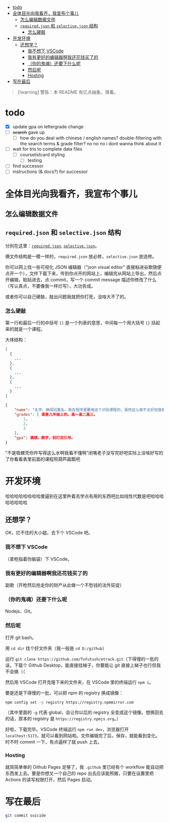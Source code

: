 - [todo](#todo)
- [全体目光向我看齐，我宣布个事儿](#全体目光向我看齐我宣布个事儿)
  - [怎么编辑数据文件](#怎么编辑数据文件)
  - [`required.json` 和 `selective.json` 结构](#requiredjson-和-selectivejson-结构)
    - [怎么硬敲](#怎么硬敲)
- [开发环境](#开发环境)
  - [还想学？](#还想学)
    - [我不想下 VSCode](#我不想下-vscode)
    - [我有更好的编辑器啊我还花钱买了的](#我有更好的编辑器啊我还花钱买了的)
    - [（你的鬼魂）还要下什么呢](#你的鬼魂还要下什么呢)
    - [然后呢](#然后呢)
    - [Hosting](#hosting)
- [写在最后](#写在最后)

> [!warning] 警告：本 README 有亿点抽象，慎看。

# todo

- [x] update gpa on lettergrade change
- [ ] ~~search~~ gave up
  - [ ] how do you deal with chinese / english names? double-filtering with the search terms & grade filter? no no no i dont wanna think about it
- [ ] wait for tris to complete data files
  - [ ] courselistcard styling
    - [ ] testing
- [ ] find successor
- [ ] instructions (& docs?) for successor

# 全体目光向我看齐，我宣布个事儿

## 怎么编辑数据文件

## `required.json` 和 `selective.json` 结构

分别在这里：[`required.json`](/src/data/required.json), [`selective.json`](/src/data/selective.json)。

俩文件结构是一模一样的，`required.json` 放必修，`selective.json` 放选修。

你可以网上找一些可视化 JSON 编辑器（"json visual editor" 直接粘进谷歌随便点开一个），文件下载下来，传到你点开的网站上，编辑完从网站上导出，然后点开编辑，粘贴进去，点 commit，写一个 commit message 描述你修改了什么（写认真点，不要像我一样烂写），大功告成。

或者你可以自己硬敲，敲出问题我就把你打死，没啥大不了的。

### 怎么硬敲

第一行和最后一行的中括号 `[]` 是一个列表的意思，中间每一个用大括号 `{}` 括起来的就是一个课程。

大体结构：

```json
[
  {
    ...
  },
  {
    ...
  },
  {
    ...
  }
]
```

```json
{
    "name": "名字。确保别重名，我在程序里要用这个识别课程的，虽然这么做不太好但我懒得管",
    "grades": [ 课是几年级上的。高一高二高三。
        1,
        2,
        3
    ],
    "gpa": 满绩。数字，别打双引号。
}
```

“不是吸螺壳你咋写得这么水啊我看不懂啊”闭嘴老子没写完好吧实际上没啥好写的了你看看表里前面的课程照葫芦画瓢吧

# 开发环境

哈哈哈哈哈哈哈哈傻逼别在这里杵着去学点有用的东西吧比如线性代数是吧哈哈哈哈哈哈哈哈

## 还想学？

OK，拦不住的大小姐，去下个 VSCode 吧。

### 我不想下 VSCode

（拿枪指着你脑袋）下 VSCode。

### 我有更好的编辑器啊我还花钱买了的

副歌（开枪然后抢走你的财产从此做一个不愁钱的法外狂徒）

### （你的鬼魂）还要下什么呢

Nodejs、Git。

### 然后呢

打开 git bash。

用 `cd dir` 找个好文件夹（我一般是 `cd D:/github`）

运行 `git clone https://github.com/Tofutush/etrack.git`（下得慢的一批的话，下载个 Github Desktop，能直接挂梯子，你要能让 git 直接上梯子也行但我不会搞（（

然后用 VSCode 打开克隆下来的文件夹，在 VSCode 里的终端运行 `npm i`。

要是还是下得慢的一批，可以把 npm 的 registry 换成镜像：

```sh
npm config set -g registry https://registry.npmmirror.com
```

（其中里面的 `-g` 代表 global，会让你以后的 registry 全变成这个镜像。想换回去的话，原本的 registry 是 `https://registry.npmjs.org`。）

好啦，下载完毕。VSCode 终端运行 `npm run dev`，浏览器打开 `localhost:5173`，就可以看到网站啦。文件编辑完了后，保存，就能看到变化。时不时 commit 一下，有点逼样了就 push 上去。

### Hosting

就简简单单的 Github Pages 足够了，我 `.github` 里已经有个 workflow 能自动把东西发上去。要是你想叉一个自己的 repo 出去应该能照搬，只要在设置里把 Actions 的读写权限打开，然后 Pages 启动。

# 写在最后

```sh
git commit suicide
```
